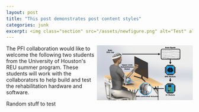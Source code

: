 ```yaml
---
layout: post
title: "This post demonstrates post content styles"
categories: junk
excerpt: <img class="section" src="/assets/newfigure.png" alt="Test" align="right" height="35%" width="35%" /> The PFI collaboration would like to welcome the following two students from the University of Houston's REU summer program. These students will work with the collaborators to help build and test the rehabilitation hardware and software.
---
```

<img src="/assets/newfigure.png" alt="Test" align="right"  />
The PFI collaboration would like to welcome the following two students from the University of Houston's REU summer program. These students will work with the collaborators to help build and test the rehabilitation hardware and software.

Random stuff to test
